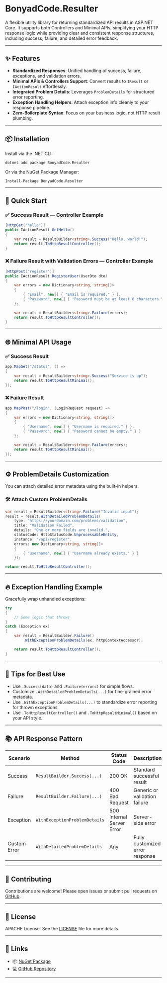 
# BonyadCode.Resulter

A flexible utility library for returning standardized API results in ASP.NET Core. It supports both Controllers and Minimal APIs, simplifying your HTTP response logic while providing clear and consistent response structures, including success, failure, and detailed error feedback.

---

## ✨ Features

- **Standardized Responses**: Unified handling of success, failure, exceptions, and validation errors.
- **Minimal APIs & Controllers Support**: Convert results to `IResult` or `IActionResult` effortlessly.
- **Integrated Problem Details**: Leverages `ProblemDetails` for structured error reporting.
- **Exception Handling Helpers**: Attach exception info cleanly to your response pipeline.
- **Zero-Boilerplate Syntax**: Focus on your business logic, not HTTP result plumbing.

---

## 📦 Installation

Install via the .NET CLI:

```
dotnet add package BonyadCode.Resulter
```

Or via the NuGet Package Manager:

```
Install-Package BonyadCode.Resulter
```

---

## 🚀 Quick Start

### ✅ Success Result — Controller Example

```csharp
[HttpGet("hello")]
public IActionResult GetHello()
{
    var result = ResultBuilder<string>.Success("Hello, world!");
    return result.ToHttpResultController();
}
```

### ❌ Failure Result with Validation Errors — Controller Example

```csharp
[HttpPost("register")]
public IActionResult RegisterUser(UserDto dto)
{
    var errors = new Dictionary<string, string[]>
    {
        { "Email", new[] { "Email is required." } },
        { "Password", new[] { "Password must be at least 8 characters." } }
    };

    var result = ResultBuilder<string>.Failure(errors);
    return result.ToHttpResultController();
}
```

---

## 🌐 Minimal API Usage

### ✅ Success Result

```csharp
app.MapGet("/status", () =>
{
    var result = ResultBuilder<string>.Success("Service is up");
    return result.ToHttpResultMinimal();
});
```

### ❌ Failure Result

```csharp
app.MapPost("/login", (LoginRequest request) =>
{
    var errors = new Dictionary<string, string[]>
    {
        { "Username", new[] { "Username is required." } },
        { "Password", new[] { "Password cannot be empty." } }
    };

    var result = ResultBuilder<string>.Failure(errors);
    return result.ToHttpResultMinimal();
});
```

---

## ⚙️ ProblemDetails Customization

You can attach detailed error metadata using the built-in helpers.

### 🛠️ Attach Custom ProblemDetails

```csharp
var result = ResultBuilder<string>.Failure("Invalid input");
result = result.WithDetailedProblemDetails(
    type: "https://yourdomain.com/problems/validation",
    title: "Validation Failed",
    details: "One or more fields are invalid.",
    statusCode: HttpStatusCode.UnprocessableEntity,
    instance: "/api/register",
    errors: new Dictionary<string, string[]>
    {
        { "username", new[] { "Username already exists." } }
    });

return result.ToHttpResultController();
```

---

## 🔥 Exception Handling Example

Gracefully wrap unhandled exceptions:

```csharp
try
{
    // Some logic that throws
}
catch (Exception ex)
{
    var result = ResultBuilder.Failure()
        .WithExceptionProblemDetails(ex, httpContextAccessor);

    return result.ToHttpResultController();
}
```

---

## 🧪 Tips for Best Use

- Use `.Success(data)` and `.Failure(errors)` for simple flows.
- Customize `.WithDetailedProblemDetails(...)` for fine-grained error metadata.
- Use `.WithExceptionProblemDetails(...)` to standardize error reporting for thrown exceptions.
- Use `.ToHttpResultController()` and `.ToHttpResultMinimal()` based on your API style.

---

## 📚 API Response Pattern

| Scenario         | Method                        | Status Code | Description                          |
|------------------|-------------------------------|-------------|--------------------------------------|
| Success          | `ResultBuilder.Success(...)`  | 200 OK      | Standard successful result           |
| Failure          | `ResultBuilder.Failure(...)`  | 400 Bad Request | Generic or validation failure    |
| Exception        | `WithExceptionProblemDetails` | 500 Internal Server Error | Server-side error |
| Custom Error     | `WithDetailedProblemDetails`  | Any         | Fully customized error response      |

---

## 🤝 Contributing

Contributions are welcome! Please open issues or submit pull requests on [GitHub](https://github.com/bonyadcode/Resulter).

---

## 📄 License

APACHE License. See the [LICENSE](LICENSE) file for more details.

---

## 🔗 Links

- 📦 [NuGet Package](https://www.nuget.org/packages/BonyadCode.Resulter)
- 💻 [GitHub Repository](https://github.com/bonyadcode/Resulter)

---
